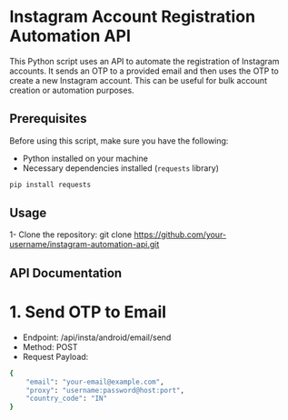# Instagram Account Registration Automation API

This Python script uses an API to automate the registration of Instagram accounts. It sends an OTP to a provided email and then uses the OTP to create a new Instagram account. This can be useful for bulk account creation or automation purposes.

## Prerequisites

Before using this script, make sure you have the following:

- Python installed on your machine
- Necessary dependencies installed (`requests` library)

```bash
pip install requests
```

## Usage
1- Clone the repository:
git clone https://github.com/your-username/instagram-automation-api.git


## API Documentation
# 1. Send OTP to Email
- Endpoint: /api/insta/android/email/send
- Method: POST
- Request Payload:
```bash
{
    "email": "your-email@example.com",
    "proxy": "username:password@host:port",
    "country_code": "IN"
}
```


